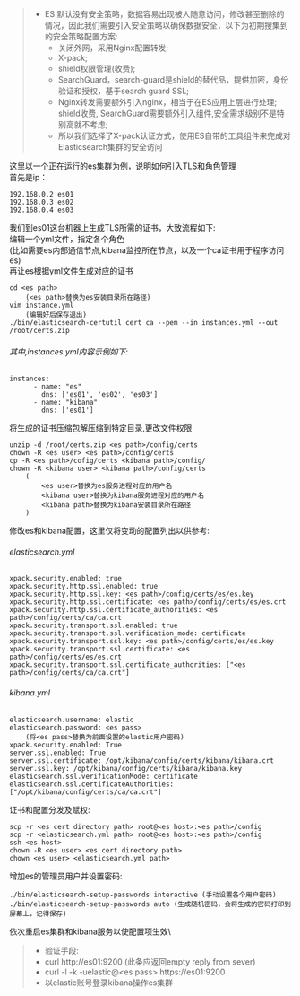 >* ES 默认没有安全策略，数据容易出现被人随意访问，修改甚至删除的情况，因此我们需要引入安全策略以确保数据安全，以下为初期搜集到的安全策略配置方案:
>    * 关闭外网，采用Nginx配置转发;
>    * X-pack;
>    * shield权限管理(收费);
>    * SearchGuard，search-guard是shield的替代品，提供加密，身份验证和授权，基于search guard SSL;
>    * Nginx转发需要额外引入nginx，相当于在ES应用上层进行处理; shield收费, SearchGuard需要额外引入组件,安全需求级别不是特别高就不考虑;
>    * 所以我们选择了X-pack认证方式，使用ES自带的工具组件来完成对Elasticsearch集群的安全访问


这里以一个正在运行的es集群为例，说明如何引入TLS和角色管理 \
首先是ip：
```shell script
192.168.0.2 es01
192.168.0.3 es02
192.168.0.4 es03
```
我们到es01这台机器上生成TLS所需的证书，大致流程如下: \
编辑一个yml文件，指定各个角色\
(比如需要es内部通信节点,kibana监控所在节点，以及一个ca证书用于程序访问es) \
再让es根据yml文件生成对应的证书
```shell script
cd <es path> 
    (<es path>替换为es安装目录所在路径)
vim instance.yml
    (编辑好后保存退出)
./bin/elasticsearch-certutil cert ca --pem --in instances.yml --out /root/certs.zip
```
###### 其中,instances.yml内容示例如下:
```shell script
instances:
      - name: "es"
        dns: ['es01', 'es02', 'es03']
      - name: "kibana"
        dns: ['es01']
```
将生成的证书压缩包解压缩到特定目录,更改文件权限
```shell script
unzip -d /root/certs.zip <es path>/config/certs
chown -R <es user> <es path>/config/certs
cp -R <es path>/cofig/certs <kibana path>/config/
chown -R <kibana user> <kibana path>/config/certs
    (
        <es user>替换为es服务进程对应的用户名
        <kibana user>替换为kibana服务进程对应的用户名
        <kibana path>替换为kibana安装目录所在路径
    )
```
修改es和kibana配置，这里仅将变动的配置列出以供参考:

###### elasticsearch.yml
```shell script
xpack.security.enabled: true
xpack.security.http.ssl.enabled: true
xpack.security.http.ssl.key: <es path>/config/certs/es/es.key
xpack.security.http.ssl.certificate: <es path>/config/certs/es/es.crt
xpack.security.http.ssl.certificate_authorities: <es path>/config/certs/ca/ca.crt
xpack.security.transport.ssl.enabled: true
xpack.security.transport.ssl.verification_mode: certificate
xpack.security.transport.ssl.key: <es path>/config/certs/es/es.key
xpack.security.transport.ssl.certificate: <es path>/config/certs/es/es.crt
xpack.security.transport.ssl.certificate_authorities: ["<es path>/config/certs/ca/ca.crt"]
```
###### kibana.yml
```shell script
elasticsearch.username: elastic
elasticsearch.password: <es pass>
    (将<es pass>替换为前面设置的elastic用户密码)
xpack.security.enabled: True
server.ssl.enabled: True
server.ssl.certificate: /opt/kibana/config/certs/kibana/kibana.crt
server.ssl.key: /opt/kibana/config/certs/kibana/kibana.key
elasticsearch.ssl.verificationMode: certificate
elasticsearch.ssl.certificateAuthorities: ["/opt/kibana/config/certs/ca/ca.crt"]
```
证书和配置分发及赋权:
```shell script
scp -r <es cert directory path> root@<es host>:<es path>/config
scp -r <elasticsearch.yml path> root@<es host>:<es path>/config
ssh <es host>
chown -R <es user> <es cert directory path>
chown <es user> <elasticsearch.yml path>
```

增加es的管理员用户并设置密码:
```shell script
./bin/elasticsearch-setup-passwords interactive (手动设置各个用户密码)
./bin/elasticsearch-setup-passwords auto (生成随机密码，会将生成的密码打印到屏幕上，记得保存)
```
依次重启es集群和kibana服务以使配置项生效\

>* 验证手段:
>  * curl http://es01:9200 (此条应返回empty reply from sever)
>  * curl -l -k -uelastic@\<es pass\> https://es01:9200
>  * 以elastic账号登录kibana操作es集群

